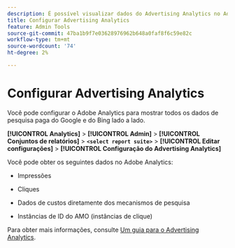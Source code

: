 ```yaml
---
description: É possível visualizar dados do Advertising Analytics no Adobe Analytics
title: Configurar Advertising Analytics
feature: Admin Tools
source-git-commit: 47ba1b9f7e03628976962b648a0faf8f6c59e82c
workflow-type: tm+mt
source-wordcount: '74'
ht-degree: 2%

---
```



# Configurar Advertising Analytics

Você pode configurar o Adobe Analytics para mostrar todos os dados de pesquisa paga do Google e do Bing lado a lado.

**[!UICONTROL Analytics]** > **[!UICONTROL Admin]** > **[!UICONTROL Conjuntos de relatórios]** > **`<select report suite>`** > **[!UICONTROL Editar configurações]** > **[!UICONTROL Configuração do Advertising Analytics]**

Você pode obter os seguintes dados no Adobe Analytics:

* Impressões

* Cliques

* Dados de custos diretamente dos mecanismos de pesquisa

* Instâncias de ID do AMO (instâncias de clique)

Para obter mais informações, consulte [Um guia para o Advertising Analytics](/help/integrate/c-advertising-analytics/overview.md).